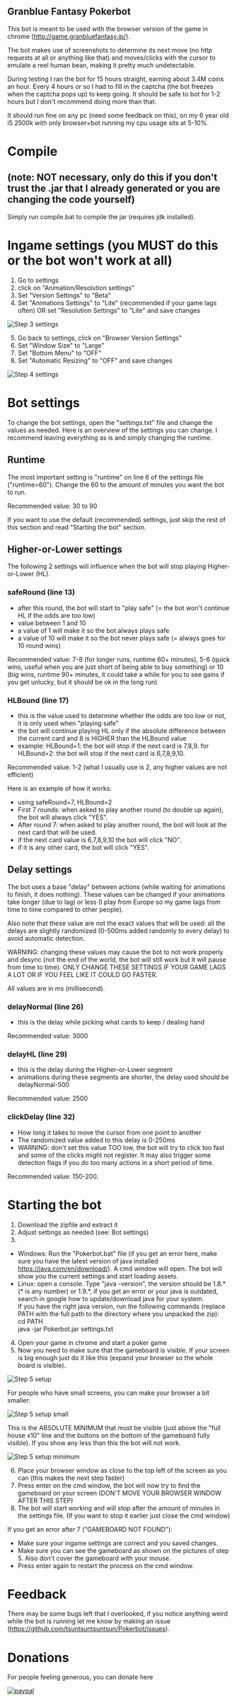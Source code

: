## Granblue Fantasy Pokerbot

This bot is meant to be used with the browser version of the game in chrome (http://game.granbluefantasy.jp/).

The bot makes use of screenshots to determine its next move (no http requests at all or anything like that) and moves/clicks with the cursor to emulate a reel human bean, making it pretty much undetectable. 

During testing I ran the bot for 15 hours straight, earning about 3.4M coins an hour. Every 4 hours or so I had to fill in the captcha (the bot freezes when the captcha pops up) to keep going. It should be safe to bot for 1-2 hours but I don't recommend doing more than that.

It should run fine on any pc (need some feedback on this), on my 6 year old i5 2500k with only browser+bot running my cpu usage sits at 5-10%.


# Compile
## (note: NOT necessary, only do this if you don't trust the .jar that I already generated or you are changing the code yourself)

Simply run compile.bat to compile the jar (requires jdk installed).

# Ingame settings (you MUST do this or the bot won't work at all)
1. Go to settings
2. click on "Animation/Resolution settings"
3. Set "Version Settings" to "Beta"
4. Set "Animations Settings" to "Lite" (recommended if your game lags often) OR set "Resolution Settings"  to "Lite" and save changes

![Step 3 settings](/src/img/readme/settings3.jpg)

5. Go back to settings, click on "Browser Version Settings"
6. Set "Window Size" to "Large"
7. Set "Bottom Menu" to "OFF"
8. Set "Automatic Resizing" to "OFF" and save changes

![Step 4 settings](/src/img/readme/settings4.jpg)


# Bot settings
To change the bot settings, open the "settings.txt" file and change the values as needed.
Here is an overview of the settings you can change. I recommend leaving everything as is and simply changing the runtime.

## Runtime
The most important setting is "runtime" on line 6 of the settings file ("runtime=60"). Change the 60 to the amount of minutes you want the bot to run.

Recommended value: 30 to 90

If you want to use the default (recommended) settings, just skip the rest of this section and read "Starting the bot" section.

## Higher-or-Lower settings
The following 2 settings will influence when the bot will stop playing Higher-or-Lower (HL).
### safeRound (line 13)
* after this round, the bot will start to "play safe" (= the bot won't continue HL if the odds are too low)
* value between 1 and 10
* a value of 1 will make it so the bot always plays safe
* a value of 10 will make it so the bot never plays safe (= always goes for 10 round wins)

Recommended value: 7-8 (for longer runs, runtime 60+ minutes), 5-6 (quick wins, useful when you are just short of being able to buy something) or 10 (big wins, runtime 90+ minutes, it could take a while for you to see gains if you get unlucky, but it should be ok in the long run)

### HLBound (line 17)
* this is the value used to determine whether the odds are too low or not, it is only used when "playing safe"
* the bot will continue playing HL only if the absolute difference between the current card and 8 is HIGHER than the HLBound value
* example: HLBound=1: the bot will stop if the next card is 7,8,9. for HLBound=2: the bot will stop if the next card is 6,7,8,9,10.

Recommended value: 1-2 (what I usually use is 2, any higher values are not efficient)

Here is an example of how it works:

* using safeRound=7, HLBound=2
* First 7 rounds: when asked to play another round (to double up again), the bot will always click "YES".
* After round 7: when asked to play another round, the bot will look at the next card that will be used.
* if the next card value is 6,7,8,9,10 the bot will click "NO".
* if it is any other card, the bot will click "YES".

## Delay settings
The bot uses a base "delay" between actions (while waiting for animations to finish, it does nothing). These values can be changed if your animations take longer (due to lag) or less (I play from Europe so my game lags from time to time compared to other people).

Also note that these value are not the exact values that will be used: all the delays are slightly randomized (0-500ms added randomly to every delay) to avoid automatic detection.

WARNING: changing these values may cause the bot to not work properly and desync (not the end of the world, the bot will still work but it will pause from time to time). ONLY CHANGE THESE SETTINGS IF YOUR GAME LAGS A LOT OR IF YOU FEEL LIKE IT COULD GO FASTER.

All values are in ms (millisecond).

### delayNormal (line 26)
* this is the delay while picking what cards to keep / dealing hand

Recommended value: 3000

### delayHL (line 29)
* this is the delay during the Higher-or-Lower segment
* animations during these segments are shorter, the delay used should be delayNormal-500

Recommended value: 2500

### clickDelay (line 32)
* How long it takes to move the cursor from one point to another
* The randomized value added to this delay is 0-250ms
* WARNING: don't set this value TOO low, the bot will try to click too fast and some of the clicks might not register. It may also trigger some detection flags if you do too many actions in a short period of time.

Recommended value: 150-200. 



# Starting the bot
1. Download the zipfile and extract it
2. Adjust settings as needed (see: Bot settings)
3. 
* Windows: Run the "Pokerbot.bat" file (if you get an error here, make sure you have the latest version of java installed https://java.com/en/download/). A cmd window will open. The bot will show you the current settings and start loading assets.
* Linux: open a console. Type "java -version", the version should be 1.8.* (* is any number) or 1.9.*, if you get an error or your java is outdated, search in google how to update/download java for your system.<br />
If you have the right java version, run the following commands (replace PATH with the full path to the directory where you unpacked the zip):<br />
cd PATH<br />
java -jar Pokerbot.jar settings.txt<br />

4. Open your game in chrome and start a poker game
5. Now you need to make sure that the gameboard is visible.
If your screen is big enough just do it like this (expand your browser so the whole board is visible).

![Step 5 setup](/src/img/readme/step5.jpg)

For people who have small screens, you can make your browser a bit smaller:

![Step 5 setup small](/src/img/readme/step5new.jpg)

This is the ABSOLUTE MINIMUM that must be visible (just above the "full house x10" line and the buttons on the bottom of the gameboard fully visible). If you show any less than this the bot will not work.

![Step 5 setup minimum](/src/img/readme/step5minimum.jpg)

6. Place your browser window as close to the top left of the screen as you can (this makes the next step faster)
7. Press enter on the cmd window, the bot will now try to find the gameboard on your screen (DON'T MOVE YOUR BROWSER WINDOW AFTER THIS STEP)
8. The bot will start working and will stop after the amount of minutes in the settings file. (If you want to stop it earlier just close the cmd window)

If you get an error after 7 ("GAMEBOARD NOT FOUND"):
* Make sure your ingame settings are correct and you saved changes.
* Make sure you can see the gameboard as shown on the pictures of step 5. Also don't cover the gameboard with your mouse.
* Press enter again to restart the process on the cmd window.

# Feedback
There may be some bugs left that I overlooked, if you notice anything weird while the bot is running let me know by making an issue (https://github.com/tsuntsuntsuntsun/Pokerbot/issues).

# Donations
For people feeling generous, you can donate here

[![paypal](https://www.paypalobjects.com/en_US/i/btn/btn_donateCC_LG.gif)](https://www.paypal.com/cgi-bin/webscr?cmd=_s-xclick&hosted_button_id=N6YUUYVD4A32Y)
